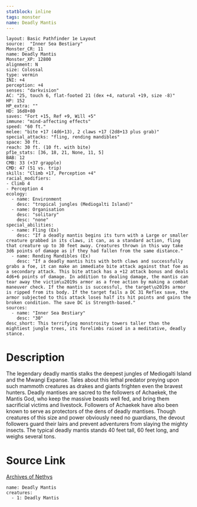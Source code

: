```yaml
---
statblock: inline
tags: monster
name: Deadly Mantis
---
```

```statblock
layout: Basic Pathfinder 1e Layout
source:  "Inner Sea Bestiary"
Monster_CR: 11
name: Deadly Mantis
Monster_XP: 12800
alignment: N
size: Colossal
type: vermin
INI: +4
perception: +4
senses: "darkvision"
AC: "25, touch 6, flat-footed 21 (dex +4, natural +19, size -8)"
HP: 152
HP_extra: ""
HD: 16d8+80
saves: "Fort +15, Ref +9, Will +5"
immune: "mind-affecting effects"
speed: "60 ft."
melee: "bite +17 (4d6+13), 2 claws +17 (2d8+13 plus grab)"
special_attacks: "fling, rending mandibles"
space: 30 ft.
reach: 30 ft. (10 ft. with bite)
pf1e_stats: [36, 18, 21, None, 11, 5]
BAB: 12
CMB: 33 (+37 grapple)
CMD: 47 (51 vs. trip)
skills: "Climb +17, Perception +4"
racial_modifiers:
- Climb 4
- Perception 4
ecology:
  - name: Environment
    desc: "tropical jungles (Mediogalti Island)"
  - name: Organisation
    desc: "solitary"
    desc: "none"
special_abilities:
  - name: Fling (Ex)
    desc: "If a deadly mantis begins its turn with a Large or smaller creature grabbed in its claws, it can, as a standard action, fling that creature up to 30 feet away. Creatures thrown in this way take 3d6 points of damage as if they had fallen from the same distance."
  - name: Rending Mandibles (Ex)
    desc: "If a deadly mantis hits with both claws and successfully grabs a foe, it can make an immediate bite attack against that foe as a secondary attack. This bite attack has a +12 attack bonus and deals 4d6+6 points of damage. In addition to dealing damage, the mantis can tear away the victim\u2019s armor as a free action by making a combat maneuver check. If the mantis is successful, the target\u2019s armor is ripped from its body. If the target fails a DC 31 Reflex save, the armor subjected to this attack loses half its hit points and gains the broken condition. The save DC is Strength-based."
sources:
  - name: "Inner Sea Bestiary"
    desc: "30"
desc_short: This terrifying monstrosity towers taller than the mightiest jungle trees, its forelimbs raised in a meditative, deadly stance.
```
# Description
The legendary deadly mantis stalks the deepest jungles of Mediogalti Island and the Mwangi Expanse. Tales about this lethal predator preying upon such mammoth creatures as drakes and giants frighten even the bravest hunters. Deadly mantises are sacred to the followers of Achaekek, the Mantis God, who keep the massive beasts well fed, and bring them sacrificial victims and livestock. Followers of Achaekek have also been known to serve as protectors of the dens of deadly mantises. Though creatures of this size and power obviously need no guardians, the devout followers guard their lairs and prevent adventurers from slaying the mighty insects. The typical deadly mantis stands 40 feet tall, 60 feet long, and weighs several tons.
# Source Link
[Archives of Nethys](https://aonprd.com/MonsterDisplay.aspx?ItemName=Deadly%20Mantis)
```encounter-table
name: Deadly Mantis
creatures:
  - 1: Deadly Mantis
```
